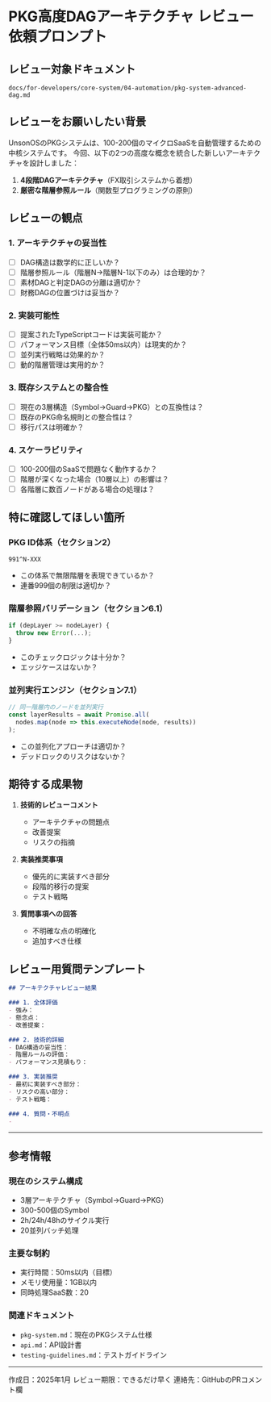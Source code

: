 # PKG高度DAGアーキテクチャ レビュー依頼プロンプト

## レビュー対象ドキュメント
`docs/for-developers/core-system/04-automation/pkg-system-advanced-dag.md`

## レビューをお願いしたい背景

UnsonOSのPKGシステムは、100-200個のマイクロSaaSを自動管理するための中核システムです。
今回、以下の2つの高度な概念を統合した新しいアーキテクチャを設計しました：

1. **4段階DAGアーキテクチャ**（FX取引システムから着想）
2. **厳密な階層参照ルール**（関数型プログラミングの原則）

## レビューの観点

### 1. アーキテクチャの妥当性
- [ ] DAG構造は数学的に正しいか？
- [ ] 階層参照ルール（階層N→階層N-1以下のみ）は合理的か？
- [ ] 素材DAGと判定DAGの分離は適切か？
- [ ] 財務DAGの位置づけは妥当か？

### 2. 実装可能性
- [ ] 提案されたTypeScriptコードは実装可能か？
- [ ] パフォーマンス目標（全体50ms以内）は現実的か？
- [ ] 並列実行戦略は効果的か？
- [ ] 動的階層管理は実用的か？

### 3. 既存システムとの整合性
- [ ] 現在の3層構造（Symbol→Guard→PKG）との互換性は？
- [ ] 既存のPKG命名規則との整合性は？
- [ ] 移行パスは明確か？

### 4. スケーラビリティ
- [ ] 100-200個のSaaSで問題なく動作するか？
- [ ] 階層が深くなった場合（10層以上）の影響は？
- [ ] 各階層に数百ノードがある場合の処理は？

## 特に確認してほしい箇所

### PKG ID体系（セクション2）
```
991^N-XXX
```
- この体系で無限階層を表現できているか？
- 連番999個の制限は適切か？

### 階層参照バリデーション（セクション6.1）
```typescript
if (depLayer >= nodeLayer) {
  throw new Error(...);
}
```
- このチェックロジックは十分か？
- エッジケースはないか？

### 並列実行エンジン（セクション7.1）
```typescript
// 同一階層内のノードを並列実行
const layerResults = await Promise.all(
  nodes.map(node => this.executeNode(node, results))
);
```
- この並列化アプローチは適切か？
- デッドロックのリスクはないか？

## 期待する成果物

1. **技術的レビューコメント**
   - アーキテクチャの問題点
   - 改善提案
   - リスクの指摘

2. **実装推奨事項**
   - 優先的に実装すべき部分
   - 段階的移行の提案
   - テスト戦略

3. **質問事項への回答**
   - 不明確な点の明確化
   - 追加すべき仕様

## レビュー用質問テンプレート

```markdown
## アーキテクチャレビュー結果

### 1. 全体評価
- 強み：
- 懸念点：
- 改善提案：

### 2. 技術的詳細
- DAG構造の妥当性：
- 階層ルールの評価：
- パフォーマンス見積もり：

### 3. 実装推奨
- 最初に実装すべき部分：
- リスクの高い部分：
- テスト戦略：

### 4. 質問・不明点
- 
```

---

## 参考情報

### 現在のシステム構成
- 3層アーキテクチャ（Symbol→Guard→PKG）
- 300-500個のSymbol
- 2h/24h/48hのサイクル実行
- 20並列バッチ処理

### 主要な制約
- 実行時間：50ms以内（目標）
- メモリ使用量：1GB以内
- 同時処理SaaS数：20

### 関連ドキュメント
- `pkg-system.md`：現在のPKGシステム仕様
- `api.md`：API設計書
- `testing-guidelines.md`：テストガイドライン

---

作成日：2025年1月
レビュー期限：できるだけ早く
連絡先：GitHubのPRコメント欄
